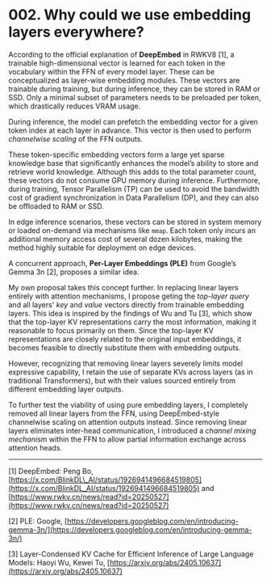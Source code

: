 # 002. Why could we use embedding layers everywhere?

According to the official explanation of **DeepEmbed** in RWKV8 \[1], a trainable high-dimensional vector is learned for each token in the vocabulary within the FFN of every model layer. These can be conceptualized as layer-wise embedding modules. These vectors are trainable during training, but during inference, they can be stored in RAM or SSD. Only a minimal subset of parameters needs to be preloaded per token, which drastically reduces VRAM usage.

During inference, the model can prefetch the embedding vector for a given token index at each layer in advance. This vector is then used to perform *channelwise scaling* of the FFN outputs.

These token-specific embedding vectors form a large yet sparse knowledge base that significantly enhances the model’s ability to store and retrieve world knowledge. Although this adds to the total parameter count, these vectors do not consume GPU memory during inference. Furthermore, during training, Tensor Parallelism (TP) can be used to avoid the bandwidth cost of gradient synchronization in Data Parallelism (DP), and they can also be offloaded to RAM or SSD.

In edge inference scenarios, these vectors can be stored in system memory or loaded on-demand via mechanisms like `mmap`. Each token only incurs an additional memory access cost of several dozen kilobytes, making the method highly suitable for deployment on edge devices.

A concurrent approach, **Per-Layer Embeddings (PLE)** from Google’s Gemma 3n \[2], proposes a similar idea.

My own proposal takes this concept further. In replacing linear layers entirely with attention mechanisms, I propose geting the *top-layer query* and all layers' *key* and *value* vectors directly from trainable embedding layers. This idea is inspired by the findings of Wu and Tu \[3], which show that the top-layer KV representations carry the most information, making it reasonable to focus primarily on them. Since the top-layer KV representations are closely related to the original input embeddings, it becomes feasible to directly substitute them with embedding outputs.

However, recognizing that removing linear layers severely limits model expressive capability, I retain the use of separate KVs across layers (as in traditional Transformers), but with their values sourced entirely from different embedding layer outputs.

To further test the viability of using pure embedding layers, I completely removed all linear layers from the FFN, using DeepEmbed-style channelwise scaling on attention outputs instead. Since removing linear layers eliminates inter-head communication, I introduced a *channel mixing mechanism* within the FFN to allow partial information exchange across attention heads.

---

\[1] DeepEmbed: Peng Bo, [https://x.com/BlinkDL\_AI/status/1926941496684519805](https://x.com/BlinkDL_AI/status/1926941496684519805) and [https://www.rwkv.cn/news/read?id=20250527](https://www.rwkv.cn/news/read?id=20250527)

\[2] PLE: Google, [https://developers.googleblog.com/en/introducing-gemma-3n/](https://developers.googleblog.com/en/introducing-gemma-3n/)

\[3] Layer-Condensed KV Cache for Efficient Inference of Large Language Models: Haoyi Wu, Kewei Tu, [https://arxiv.org/abs/2405.10637](https://arxiv.org/abs/2405.10637)
